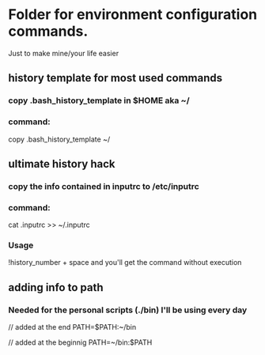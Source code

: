 # Folder for environment configuration commands.
Just to make mine/your life easier

## history template for most used commands

### copy .bash_history_template in $HOME aka ~/
### command:
copy .bash_history_template ~/

## ultimate history hack
### copy the info contained in inputrc to /etc/inputrc
### command:
cat .inputrc >> ~/.inputrc

### Usage
!history_number + space and you'll get the command without execution

## adding info to path
### Needed for the personal scripts (./bin) I'll be using every day
// added at the end
PATH=$PATH:~/bin

// added at the beginnig
PATH=~/bin:$PATH
